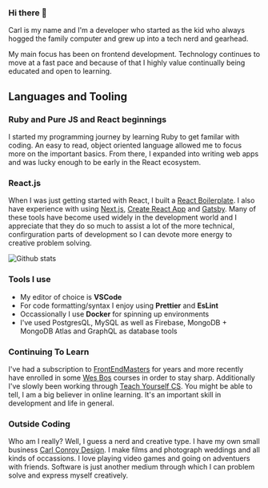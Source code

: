 ### Hi there 👋

Carl is my name and I'm a developer who started as the kid who always hogged the family computer and grew up into a tech nerd and gearhead.

My main focus has been on frontend development. Technology continues to move at a fast pace and because of that I highly value continually being educated and open to learning.
## Languages and Tooling

### Ruby and Pure JS and React beginnings
I started my programming journey by learning Ruby to get familar with coding. An easy to read, object oriented language allowed me to focus more on the important basics. From there, I expanded into writing web apps and was lucky enough to be early in the React ecosystem.

### React.js
When I was just getting started with React, I built a [React Boilerplate](https://github.com/CarlinCharge/react-boilerplate). I also have experience with using [Next.js](https://nextjs.org/), [Create React App](https://reactjs.org/docs/create-a-new-react-app.html) and [Gatsby](https://www.gatsbyjs.com/). Many of these tools have become used widely in the development world and I appreciate that they do so much to assist a lot of the more technical, confirguration parts of development so I can devote more energy to creative problem solving.

![Github stats](https://github-readme-stats.vercel.app/api?username=CarlInCharge&theme=highcontrast&show_icons=true&count_private=true)

### Tools I use
* My editor of choice is **VSCode**
* For code formatting/syntax I enjoy using **Prettier** and **EsLint**
* Occassionally I use **Docker** for spinning up environments
* I've used PostgresQL, MySQL as well as Firebase, MongoDB + MongoDB Atlas and GraphQL as database tools

### Continuing To Learn
I've had a subscription to [FrontEndMasters](https://frontendmasters.com) for years and more recently have enrolled in some [Wes Bos](https://wesbos.com/courses) courses in order to stay sharp. Additionally I've slowly been working through [Teach Yourself CS](https://teachyourselfcs.com/). You might be able to tell, I am a big believer in online learning. It's an important skill in development and life in general.

### Outside Coding
Who am I really? Well, I guess a nerd and creative type. I have my own small business [Carl Conroy Design](https://www.carlconroydesign.com/). I make films and photograph weddings and all kinds of occassions. I love playing video games and going on adventuers with friends. Software is just another medium through which I can problem solve and express myself creatively.

<!--
**CarlinCharge/CarlInCharge** is a ✨ _special_ ✨ repository because its `README.md` (this file) appears on your GitHub profile.

Here are some ideas to get you started:

- 🔭 I’m currently working on ...
- 🌱 I’m currently learning ...
- 👯 I’m looking to collaborate on ...
- 🤔 I’m looking for help with ...
- 💬 Ask me about ...
- 📫 How to reach me: ...
- 😄 Pronouns: ...
- ⚡ Fun fact: ...
-->
